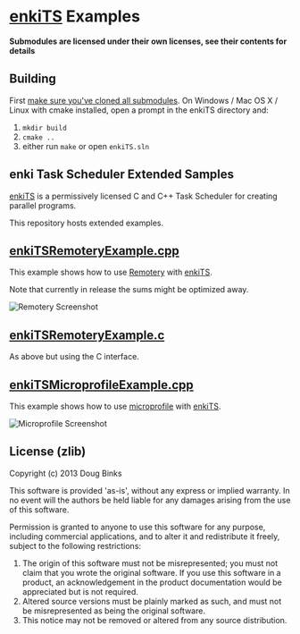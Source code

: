 # [enkiTS](https://github.com/dougbinks/enkiTS/) Examples

**Submodules are licensed under their own licenses, see their contents for details**

## Building

First [make sure you've cloned all submodules](https://git-scm.com/book/en/v2/Git-Tools-Submodules#Cloning-a-Project-with-Submodules). On Windows / Mac OS X / Linux with cmake installed, open a prompt in the enkiTS directory and:

1. `mkdir build`
2. `cmake ..`
3. either run `make` or open `enkiTS.sln`

## enki Task Scheduler Extended Samples

[enkiTS](https://github.com/dougbinks/enkiTS/) is a permissively licensed C and C++ Task Scheduler for creating parallel programs.

This repository hosts extended examples.

## [enkiTSRemoteryExample.cpp](enkiTSRemoteryExample.cpp)

This example shows how to use [Remotery](https://github.com/Celtoys/Remotery) with [enkiTS](https://github.com/dougbinks/enkiTS/).

Note that currently in release the sums might be optimized away.

![Remotery Screenshot](images/enkiTSRemoteryExample.png?raw=true)

## [enkiTSRemoteryExample.c](enkiTSRemoteryExample.c)

As above but using the C interface.

## [enkiTSMicroprofileExample.cpp](enkiTSMicroprofileExample.cpp)

This example shows how to use [microprofile](https://github.com/dougbinks/microprofile) with [enkiTS](https://github.com/dougbinks/enkiTS/).

![Microprofile Screenshot](images/enkiTSMicroprofileExample.png?raw=true)

## License (zlib)

Copyright (c) 2013 Doug Binks

This software is provided 'as-is', without any express or implied
warranty. In no event will the authors be held liable for any damages
arising from the use of this software.

Permission is granted to anyone to use this software for any purpose,
including commercial applications, and to alter it and redistribute it
freely, subject to the following restrictions:

1. The origin of this software must not be misrepresented; you must not
   claim that you wrote the original software. If you use this software
   in a product, an acknowledgement in the product documentation would be
   appreciated but is not required.
2. Altered source versions must be plainly marked as such, and must not be
   misrepresented as being the original software.
3. This notice may not be removed or altered from any source distribution.




